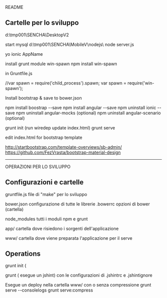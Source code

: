 README


Cartelle per lo sviluppo
--------------------------------------------------------------
d:\tmp001\SENCHA\DesktopV2

start mysql
d:\tmp001\SENCHA\MobileV\nodejs\ node server.js





yo ionic AppName

install grunt module win-spawn
npm install win-spawn

in Gruntfile.js

//var spawn = require('child_process').spawn;
var spawn = require('win-spawn');

Install bootstrap & save to bower.json

npm install boostrap --save
npm install angular --save
npm uninstall ionic --save
npm uninstall angular-mocks (optional)
npm uninstall angular-scenario (optional)

grunt init (run wiredep update index.html)
grunt serve

edit index.html for bootstrap template


http://startbootstrap.com/template-overviews/sb-admin/
https://github.com/FezVrasta/bootstrap-material-design

---------------------------------------------------------------


OPERAZIONI PER LO SVILUPPO

Configurazioni e cartelle
-----------------------------------------------------------------------------------

gruntfile.js file di "make" per lo sviluppo

bower.json configurazione di tutte le librerie 
.bowerrc opzioni di bower (cartella)

node_modules tutti i moduli npm e grunt

app/ cartella dove risiedono i sorgenti dell'applicazione

www/ cartella dove viene preparata l'applicazione per il serve

Operations
-----------------------------------------------------------------------------------

grunt init (


grunt ( esegue un jshint) con le configurazioni di .jshintrc e .jshintignore


Esegue un deploy nella cartella www/ con o senza compressione
grunt serve --consolelogs
grunt serve:compress